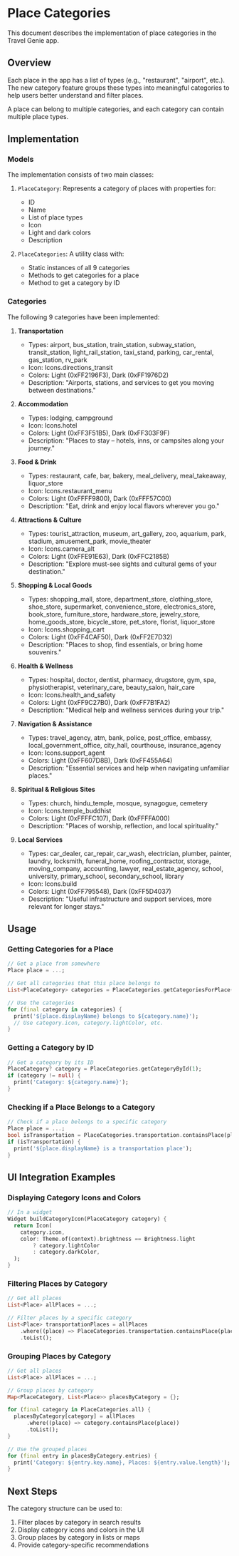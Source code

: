 # Place Categories

This document describes the implementation of place categories in the Travel Genie app.

## Overview

Each place in the app has a list of types (e.g., "restaurant", "airport", etc.). The new category feature groups these types into meaningful categories to help users better understand and filter places.

A place can belong to multiple categories, and each category can contain multiple place types.

## Implementation

### Models

The implementation consists of two main classes:

1. `PlaceCategory`: Represents a category of places with properties for:
   - ID
   - Name
   - List of place types
   - Icon
   - Light and dark colors
   - Description

2. `PlaceCategories`: A utility class with:
   - Static instances of all 9 categories
   - Methods to get categories for a place
   - Method to get a category by ID

### Categories

The following 9 categories have been implemented:

1. **Transportation**
   - Types: airport, bus_station, train_station, subway_station, transit_station, light_rail_station, taxi_stand, parking, car_rental, gas_station, rv_park
   - Icon: Icons.directions_transit
   - Colors: Light (0xFF2196F3), Dark (0xFF1976D2)
   - Description: "Airports, stations, and services to get you moving between destinations."

2. **Accommodation**
   - Types: lodging, campground
   - Icon: Icons.hotel
   - Colors: Light (0xFF3F51B5), Dark (0xFF303F9F)
   - Description: "Places to stay – hotels, inns, or campsites along your journey."

3. **Food & Drink**
   - Types: restaurant, cafe, bar, bakery, meal_delivery, meal_takeaway, liquor_store
   - Icon: Icons.restaurant_menu
   - Colors: Light (0xFFFF9800), Dark (0xFFF57C00)
   - Description: "Eat, drink and enjoy local flavors wherever you go."

4. **Attractions & Culture**
   - Types: tourist_attraction, museum, art_gallery, zoo, aquarium, park, stadium, amusement_park, movie_theater
   - Icon: Icons.camera_alt
   - Colors: Light (0xFFE91E63), Dark (0xFFC2185B)
   - Description: "Explore must-see sights and cultural gems of your destination."

5. **Shopping & Local Goods**
   - Types: shopping_mall, store, department_store, clothing_store, shoe_store, supermarket, convenience_store, electronics_store, book_store, furniture_store, hardware_store, jewelry_store, home_goods_store, bicycle_store, pet_store, florist, liquor_store
   - Icon: Icons.shopping_cart
   - Colors: Light (0xFF4CAF50), Dark (0xFF2E7D32)
   - Description: "Places to shop, find essentials, or bring home souvenirs."

6. **Health & Wellness**
   - Types: hospital, doctor, dentist, pharmacy, drugstore, gym, spa, physiotherapist, veterinary_care, beauty_salon, hair_care
   - Icon: Icons.health_and_safety
   - Colors: Light (0xFF9C27B0), Dark (0xFF7B1FA2)
   - Description: "Medical help and wellness services during your trip."

7. **Navigation & Assistance**
   - Types: travel_agency, atm, bank, police, post_office, embassy, local_government_office, city_hall, courthouse, insurance_agency
   - Icon: Icons.support_agent
   - Colors: Light (0xFF607D8B), Dark (0xFF455A64)
   - Description: "Essential services and help when navigating unfamiliar places."

8. **Spiritual & Religious Sites**
   - Types: church, hindu_temple, mosque, synagogue, cemetery
   - Icon: Icons.temple_buddhist
   - Colors: Light (0xFFFFC107), Dark (0xFFFFA000)
   - Description: "Places of worship, reflection, and local spirituality."

9. **Local Services**
   - Types: car_dealer, car_repair, car_wash, electrician, plumber, painter, laundry, locksmith, funeral_home, roofing_contractor, storage, moving_company, accounting, lawyer, real_estate_agency, school, university, primary_school, secondary_school, library
   - Icon: Icons.build
   - Colors: Light (0xFF795548), Dark (0xFF5D4037)
   - Description: "Useful infrastructure and support services, more relevant for longer stays."

## Usage

### Getting Categories for a Place

```dart
// Get a place from somewhere
Place place = ...;

// Get all categories that this place belongs to
List<PlaceCategory> categories = PlaceCategories.getCategoriesForPlace(place);

// Use the categories
for (final category in categories) {
  print('${place.displayName} belongs to ${category.name}');
  // Use category.icon, category.lightColor, etc.
}
```

### Getting a Category by ID

```dart
// Get a category by its ID
PlaceCategory? category = PlaceCategories.getCategoryById(1);
if (category != null) {
  print('Category: ${category.name}');
}
```

### Checking if a Place Belongs to a Category

```dart
// Check if a place belongs to a specific category
Place place = ...;
bool isTransportation = PlaceCategories.transportation.containsPlace(place);
if (isTransportation) {
  print('${place.displayName} is a transportation place');
}
```

## UI Integration Examples

### Displaying Category Icons and Colors

```dart
// In a widget
Widget buildCategoryIcon(PlaceCategory category) {
  return Icon(
    category.icon,
    color: Theme.of(context).brightness == Brightness.light
        ? category.lightColor
        : category.darkColor,
  );
}
```

### Filtering Places by Category

```dart
// Get all places
List<Place> allPlaces = ...;

// Filter places by a specific category
List<Place> transportationPlaces = allPlaces
    .where((place) => PlaceCategories.transportation.containsPlace(place))
    .toList();
```

### Grouping Places by Category

```dart
// Get all places
List<Place> allPlaces = ...;

// Group places by category
Map<PlaceCategory, List<Place>> placesByCategory = {};

for (final category in PlaceCategories.all) {
  placesByCategory[category] = allPlaces
      .where((place) => category.containsPlace(place))
      .toList();
}

// Use the grouped places
for (final entry in placesByCategory.entries) {
  print('Category: ${entry.key.name}, Places: ${entry.value.length}');
}
```

## Next Steps

The category structure can be used to:

1. Filter places by category in search results
2. Display category icons and colors in the UI
3. Group places by category in lists or maps
4. Provide category-specific recommendations